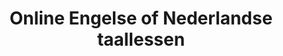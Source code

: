 ---
title: "Online Engelse of Nederlandse taallessen"
draft: false
# page title background image
bg_image: "images/backgrounds/page-title.png"
# meta description
description : "Ik geef algemene en gespecialiseerde Engelse en Nederlandse taallessen online. Klik op een lestype voor meer informatie."
---